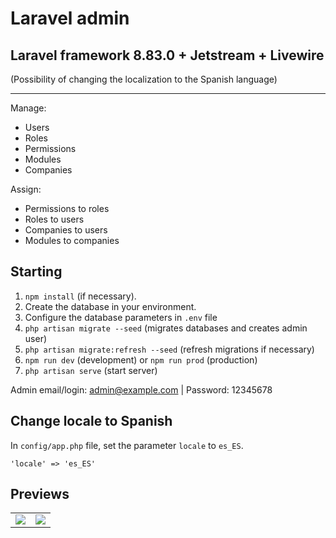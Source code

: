 # Laravel admin

## Laravel framework 8.83.0 + Jetstream + Livewire

(Possibility of changing the localization to the Spanish language)

---

Manage:

- Users
- Roles
- Permissions
- Modules
- Companies

Assign:

- Permissions to roles
- Roles to users
- Companies to users
- Modules to companies

## Starting

1. ``npm install`` (if necessary).
2. Create the database in your environment.
3. Configure the database parameters in ``.env`` file
4. ``php artisan migrate --seed`` (migrates databases and creates admin user)
5. ``php artisan migrate:refresh --seed`` (refresh migrations if necessary)
6. ``npm run dev`` (development) or ``npm run prod`` (production)
7. ``php artisan serve`` (start server)

Admin email/login: admin@example.com | Password: 12345678

## Change locale to Spanish

In ``config/app.php`` file, set the parameter ``locale`` to ``es_ES``.

``'locale' => 'es_ES'``

## Previews

|||
|-|-|
|![](https://www.oxterisk.com/wp-content/uploads/2022/08/users.jpeg)|![](https://www.oxterisk.com/wp-content/uploads/2022/08/user-form.jpeg)|
